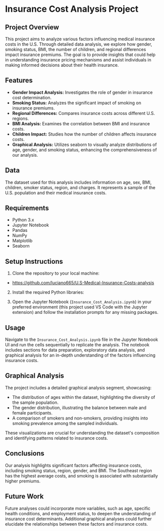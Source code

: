 # Insurance Cost Analysis Project

## Project Overview

This project aims to analyze various factors influencing medical insurance costs in the U.S. Through detailed data analysis, we explore how gender, smoking status, BMI, the number of children, and regional differences impact insurance premiums. The goal is to provide insights that could help in understanding insurance pricing mechanisms and assist individuals in making informed decisions about their health insurance.

## Features

- **Gender Impact Analysis:** Investigates the role of gender in insurance cost determination.
- **Smoking Status:** Analyzes the significant impact of smoking on insurance premiums.
- **Regional Differences:** Compares insurance costs across different U.S. regions.
- **BMI Analysis:** Examines the correlation between BMI and insurance costs.
- **Children Impact:** Studies how the number of children affects insurance costs.
- **Graphical Analysis:** Utilizes seaborn to visually analyze distributions of age, gender, and smoking status, enhancing the comprehensiveness of our analysis.

## Data

The dataset used for this analysis includes information on age, sex, BMI, children, smoker status, region, and charges. It represents a sample of the U.S. population and their medical insurance costs.

## Requirements

- Python 3.x
- Jupyter Notebook
- Pandas
- NumPy
- Matplotlib
- Seaborn

## Setup Instructions

1. Clone the repository to your local machine:
  - https://github.com/luciano665/U.S-Medical-Insurance-Costs-analysis

2. Install the required Python libraries:

3. Open the Jupyter Notebook (`Insurance_Cost_Analysis.ipynb`) in your preferred environment (this project used VS Code with the Jupyter extension) and follow the installation prompts for any missing packages.

## Usage

Navigate to the `Insurance_Cost_Analysis.ipynb` file in the Jupyter Notebook UI and run the cells sequentially to replicate the analysis. The notebook includes sections for data preparation, exploratory data analysis, and graphical analysis for an in-depth understanding of the factors influencing insurance costs.

## Graphical Analysis

The project includes a detailed graphical analysis segment, showcasing:
- The distribution of ages within the dataset, highlighting the diversity of the sample population.
- The gender distribution, illustrating the balance between male and female participants.
- A comparison of smokers and non-smokers, providing insights into smoking prevalence among the sampled individuals.

These visualizations are crucial for understanding the dataset's composition and identifying patterns related to insurance costs.

## Conclusions

Our analysis highlights significant factors affecting insurance costs, including smoking status, region, gender, and BMI. The Southeast region has the highest average costs, and smoking is associated with substantially higher premiums.

## Future Work

Future analyses could incorporate more variables, such as age, specific health conditions, and employment status, to deepen the understanding of insurance cost determinants. Additional graphical analyses could further elucidate the relationships between these factors and insurance costs.
